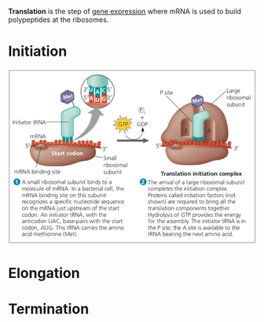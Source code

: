**Translation** is the step of [gene expression](./) where mRNA is used to build polypeptides at the ribosomes. 

# Initiation

![](/uploads/screen-shot-2019-01-11-at-09.11.56.png)

# Elongation

# Termination